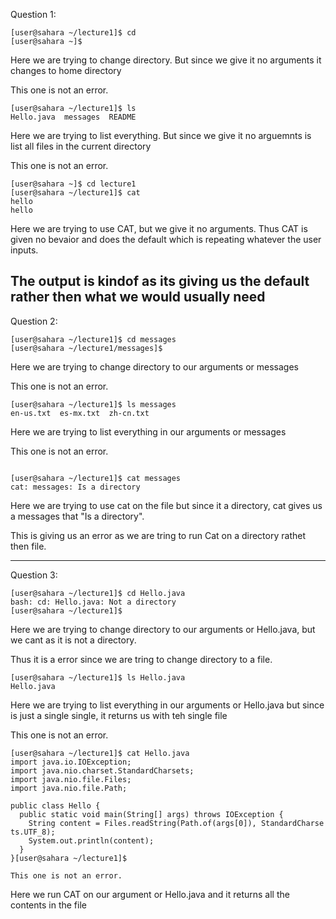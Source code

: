 Question 1: 
```
[user@sahara ~/lecture1]$ cd
[user@sahara ~]$
```
Here we are trying to change directory. But since 
we give it no arguments it changes to home directory

This one is not an error. 
```
[user@sahara ~/lecture1]$ ls
Hello.java  messages  README
```
Here we are trying to list everything. But since
we give it no arguemnts is list all files in the 
current directory

This one is not an error. 
```
[user@sahara ~]$ cd lecture1
[user@sahara ~/lecture1]$ cat
hello
hello
```
Here we are trying to use CAT, but we give it no 
arguments. Thus CAT is given no bevaior and does the default
which is repeating whatever the user inputs. 

The output is kindof as its giving us the default rather 
then what we would usually need
--------------------------------------------------
Question 2:
```
[user@sahara ~/lecture1]$ cd messages
[user@sahara ~/lecture1/messages]$
```
Here we are trying to change directory to our 
arguments or messages

This one is not an error. 
```
[user@sahara ~/lecture1]$ ls messages
en-us.txt  es-mx.txt  zh-cn.txt
```
Here we are trying to list everything in our 
arguments or messages

This one is not an error. 
```

[user@sahara ~/lecture1]$ cat messages
cat: messages: Is a directory
```

Here we are trying to use cat on the file but
since it a directory, cat gives us a messages 
that "Is a directory".

This is giving us an error as we are tring to run Cat
on a directory rathet then file. 

--------------------------------------------------
Question 3:
```
[user@sahara ~/lecture1]$ cd Hello.java
bash: cd: Hello.java: Not a directory
[user@sahara ~/lecture1]$
```

Here we are trying to change directory to our 
arguments or Hello.java, but we cant as it is 
not a directory. 

Thus it is a error since we are tring to change
directory to a file. 
```
[user@sahara ~/lecture1]$ ls Hello.java
Hello.java
```

Here we are trying to list everything in our 
arguments or Hello.java but since is just a single
single, it returns us with teh single file

This one is not an error. 
```
[user@sahara ~/lecture1]$ cat Hello.java
import java.io.IOException;
import java.nio.charset.StandardCharsets;
import java.nio.file.Files;
import java.nio.file.Path;

public class Hello {
  public static void main(String[] args) throws IOException {
    String content = Files.readString(Path.of(args[0]), StandardCharse
ts.UTF_8);    
    System.out.println(content);
  }
}[user@sahara ~/lecture1]$

This one is not an error. 
```

Here we run CAT on our argument or Hello.java and it returns all the 
contents in the file
